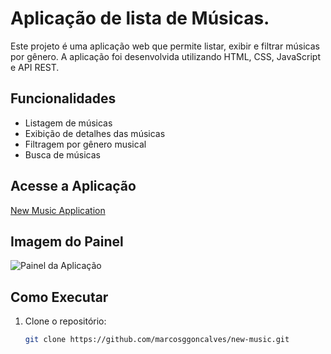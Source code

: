 # Aplicação de lista de Músicas.

Este projeto é uma aplicação web que permite listar, exibir e filtrar músicas por gênero. A aplicação foi desenvolvida utilizando HTML, CSS, JavaScript e API REST.

## Funcionalidades
- Listagem de músicas
- Exibição de detalhes das músicas
- Filtragem por gênero musical
- Busca de músicas

## Acesse a Aplicação
[New Music Application](https://marcosggoncalves.github.io/new-music/)

## Imagem do Painel
![Painel da Aplicação](https://github.com/marcosggoncalves/new-music/blob/master/Painel.png)

## Como Executar
1. Clone o repositório:
   ```bash
   git clone https://github.com/marcosggoncalves/new-music.git
